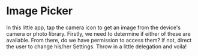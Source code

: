 # Image Picker

In this little app, tap the camera icon to get an image from the device's camera or photo library. Firstly, we need to determine if either of these are available. From there, do we have permission to access them? If not, direct the user to change his/her Settings. Throw in a little delegation and voila!
